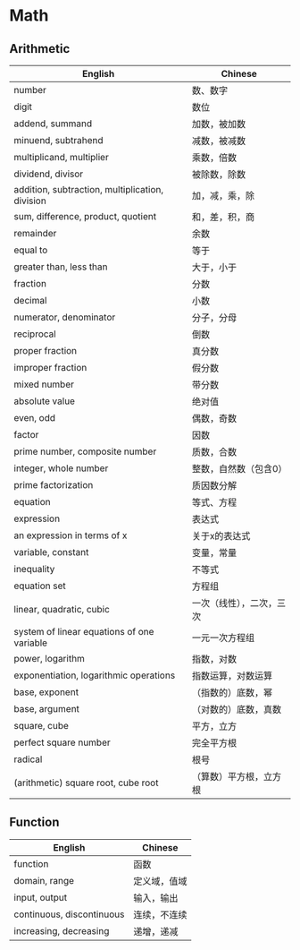 # Math

## Arithmetic

| English                                         | Chinese      |
|-------------------------------------------------|--------------|
| number                                          | 数、数字         |
| digit                                           | 数位           |
| addend, summand                                 | 加数，被加数       |
| minuend, subtrahend                             | 减数，被减数       |
| multiplicand, multiplier                        | 乘数，倍数        |
| dividend, divisor                               | 被除数，除数       |
| addition, subtraction, multiplication, division | 加，减，乘，除      |
| sum, difference, product, quotient              | 和，差，积，商      |
| remainder                                       | 余数           |
| equal to                                        | 等于           |
| greater than, less than                         | 大于，小于        |
| fraction                                        | 分数           |
| decimal                                         | 小数           |
| numerator, denominator                          | 分子，分母        |
| reciprocal                                      | 倒数           |
| proper fraction                                 | 真分数          |
| improper fraction                               | 假分数          |
| mixed number                                    | 带分数          |
| absolute value                                  | 绝对值          |
| even, odd                                       | 偶数，奇数        |
| factor                                          | 因数           |
| prime number, composite number                  | 质数，合数        |
| integer, whole number                           | 整数，自然数（包含0）  |
| prime factorization                             | 质因数分解        |
| equation                                        | 等式、方程        |
| expression                                      | 表达式          |
| an expression in terms of x                     | 关于x的表达式      |
| variable, constant                              | 变量，常量        |
| inequality                                      | 不等式          |
| equation set                                    | 方程组          |
| linear, quadratic, cubic                        | 一次（线性），二次，三次 |
| system of linear equations of one variable      | 一元一次方程组      |
| power, logarithm                                | 指数，对数        |
| exponentiation, logarithmic operations          | 指数运算，对数运算    |
| base, exponent                                  | （指数的）底数，幂    |
| base, argument                                  | （对数的）底数，真数   |
| square, cube                                    | 平方，立方        |
| perfect square number                           | 完全平方根        |
| radical                                         | 根号           |
| (arithmetic) square root, cube root             | （算数）平方根，立方根  |

## Function

| English                   | Chinese |
|---------------------------|---------|
| function                  | 函数      |
| domain, range             | 定义域，值域  |
| input, output             | 输入，输出   |
| continuous, discontinuous | 连续，不连续  |
| increasing, decreasing    | 递增，递减   |

